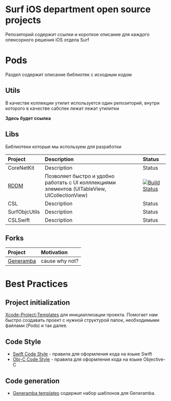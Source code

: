 # Surf iOS department open source projects

Репозиторий содержит ссылки и короткое описание для каждого опенсорного решения iOS отдела Surf 

# Pods

Раздел содержит описание библиотек с исходным кодом

## Utils

В качестве коллекции утилит используется один репозиторий, внутри которого в качестве сабспек лежат лежат утилитки

**Здесь будет ссылка**

## Libs

Библиотеки которые мы используем для разработки

| Project | Description | Status |
| :----- | :------ | :----- |
| CoreNetKit | Description | Status
| [RDDM](https://github.com/surfstudio/ReactiveDataDisplayManager) | Позволяет быстро и удобно работать с UI колллекциями элементов (UITableView, UICollectionView) | [![Build Status](https://travis-ci.org/surfstudio/ReactiveDataDisplayManager.svg?branch=master&style=flat)](https://travis-ci.org/surfstudio/ReactiveDataDisplayManager)
| CSL | Description | Status
| SurfObjcUtils | Description | Status
| CSLSwift | Description | Status

## Forks

| Project | Motivation |
| :--- | :---- |
| [Generamba](github.com/surfstudio/Generamba) | cause why not?

# Best Practices

## Project initialization

[Xcode-Project-Templates](https://github.com/surfstudio/Xcode-Project-Templates) для инициаллизации проекта.
Помогает нам быстро создавать проект с нужной структурой папок, необходимыми файлами (Pods) и так далее.

## Code Style

- [Swift Code Style](https://github.com/surfstudio/SwiftCodestyle) - правила для оформления кода на языке Swift
- [Obj-C Code Style](https://github.com/surfstudio/objective-c-style-guide) - правила для оформления кода на языке Objective-C

## Code generation

- [Generamba templates](https://github.com/surfstudio/generamba-templates) содержит набор шаблонов для Generamba.
